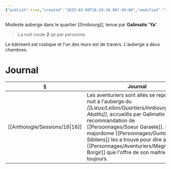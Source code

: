 ```yaml
---
{"publish":true,"created":"2025-03-09T18:29:38.987-04:00","modified":"2025-03-10T16:17:10.000-04:00","cssclasses":""}
---
```



Modeste auberge dans le quartier *[[Innbourg]]*, tenue par **Galimatis 'Ya'**.

> La nuit coute **2** *sp* par personne.

Le bâtiment est rustique et l'un des murs est de travers. L'auberge a deux chambres.

# Journal

| §                                 | Journal                                                                                                                                                                                                                                                                           |
| --------------------------------- | --------------------------------------------------------------------------------------------------------------------------------------------------------------------------------------------------------------------------------------------------------------------------------- |
| [[Anthologie/Sessions/16\|16]] | Les aventuriers sont allés se reposer une nuit à l'auberge du *[[Lieux/Leilon/Quartiers/Innbourg/Pégase Abattu]]*, accueillis par Galimatis 'Ya', sur recommandation de [[Personnages/Soeur Garaele]]. Le majordome [[Personnages/Gunter Sibilens]] les a trouvé pour dire à [[Personnages/Aventuriers/Magnus Borgir]] que l'offre de son maître tenait toujours. |

